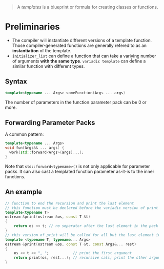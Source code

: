 >A *templates* is a blueprint or formula for creating classes or functions.

# Preliminaries
- The compiler will instantiate different versions of a template function. Those compiler-generated functions are generally refered to as an **instantiation** of the template.
- `initializer_list` can define a function that can take a variying number of arguments **with the same type**. `variadic template` can define a similar function with different types.

## Syntax
```cpp
template<typename ... Args> someFunction(Args ... args)
```
The number of parameters in the function parameter pack can be 0 or more.

## Forwarding Parameter Packs
A common pattern:
```cpp
template<typename ... Args>
void fun(Args&& ... args) {
  work(std::forward<Args>(args)...);
}
```

Note that `std::forward<typename>()` is not only applicable for parameter packs. It can also cast a templated function parameter as-it-is to the inner functions.

## An example
```cpp
// function to end the recursion and print the last element
// this function must be declared before the variadic version of print is defined
template<typename T>
ostream &print(ostream &os, const T &t)
{
    return os << t; // no separator after the last element in the pack
}
// this version of print will be called for all but the last element in the pack
template <typename T, typename... Args>
ostream &print(ostream &os, const T &t, const Args&... rest)
{
    os << t << ", ";           // print the first argument
    return print(os, rest...); // recursive call; print the other arguments
}
```

